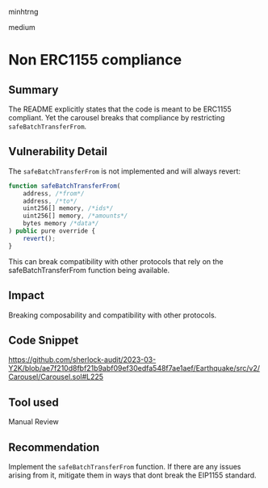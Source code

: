 minhtrng

medium

# Non ERC1155 compliance

## Summary

The README explicitly states that the code is meant to be ERC1155 compliant. Yet the carousel breaks that compliance by restricting `safeBatchTransferFrom`.

## Vulnerability Detail

The `safeBatchTransferFrom` is not implemented and will always revert:

```js
function safeBatchTransferFrom(
    address, /*from*/
    address, /*to*/
    uint256[] memory, /*ids*/
    uint256[] memory, /*amounts*/
    bytes memory /*data*/
) public pure override {
    revert();
}
```

This can break compatibility with other protocols that rely on the safeBatchTransferFrom function being available.

## Impact

Breaking composability and compatibility with other protocols.

## Code Snippet

https://github.com/sherlock-audit/2023-03-Y2K/blob/ae7f210d8fbf21b9abf09ef30edfa548f7ae1aef/Earthquake/src/v2/Carousel/Carousel.sol#L225

## Tool used

Manual Review

## Recommendation
Implement the `safeBatchTransferFrom` function. If there are any issues arising from it, mitigate them in ways that dont break the EIP1155 standard.